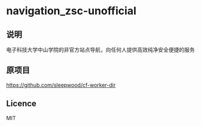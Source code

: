# navigation_zsc-unofficial

## 说明
电子科技大学中山学院的非官方站点导航，向任何人提供高效纯净安全便捷的服务

## 原项目
https://github.com/sleepwood/cf-worker-dir

## Licence
MIT
